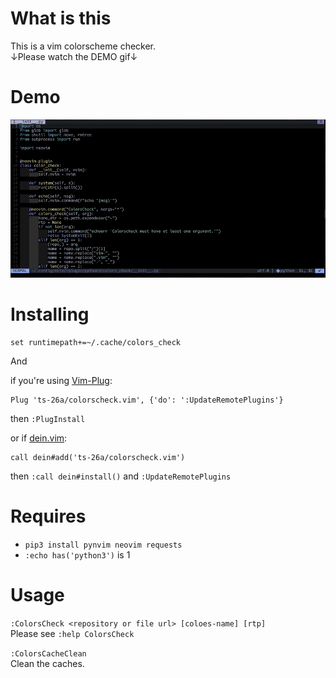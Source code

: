 # What is this
This is a vim colorscheme checker.  
↓Please watch the DEMO gif↓  

# Demo
![Demo](https://raw.githubusercontent.com/ts-26a/colors_check.vim/master/gif/ex.gif)

# Installing
```vim
set runtimepath+=~/.cache/colors_check
```
And

if you're using [Vim-Plug](https://github.com/junegunn/vim-plug):
```
Plug 'ts-26a/colorscheck.vim', {'do': ':UpdateRemotePlugins'}
```
then `:PlugInstall`

or if [dein.vim](https://github.com/Shougo/dein.vim):
```
call dein#add('ts-26a/colorscheck.vim')
```
then `:call dein#install()` and `:UpdateRemotePlugins`  

# Requires
- `pip3 install pynvim neovim requests`
- `:echo has('python3')` is 1

# Usage

`:ColorsCheck <repository or file url> [coloes-name] [rtp]`  
Please see `:help ColorsCheck`  

`:ColorsCacheClean`  
Clean the caches.  

